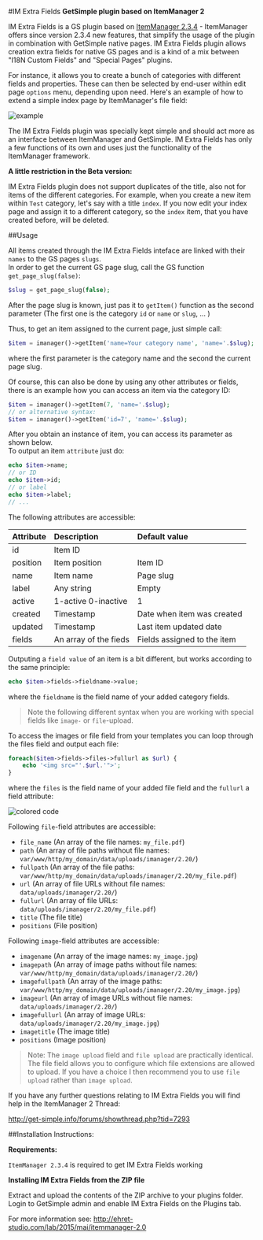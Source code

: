 #IM Extra Fields
**GetSimple plugin based on ItemManager 2**

IM Extra Fields is a GS plugin based on [ItemManager 2.3.4](https://github.com/bigin/ItemManager_2.0) - ItemManager offers since version 2.3.4 new features, that simplify the usage of the plugin in combination with GetSimple native pages. IM Extra Fields plugin allows creation extra fields for native GS pages and is a kind of a mix between "I18N Custom Fields" and "Special Pages" plugins.

For instance, it allows you to create a bunch of categories with different fields and properties. These can then be selected by end-user within edit page `options` menu, depending upon need. Here's an example of how to extend a simple index page by ItemManager's file field:

![example](https://bigin.github.io/ghpages/images/imextrafields/imextra-pages-edit01.png)

The IM Extra Fields plugin was specially kept simple and should act more as an interface between ItemManager and GetSimple. IM Extra Fields has only a few functions of its own and uses just the functionality of the ItemManager framework.

**A little restriction in the Beta version:**

IM Extra Fields plugin does not support duplicates of the title, also not for items of the different categories. For example, when you create a new item within `Test` category, let's say with a title `index`. If you now edit your index page and assign it to a different category, so the `index` item, that you have created before, will be deleted.

##Usage

All items created through the IM Extra Fields inteface are linked with their `names` to the GS pages `slugs`.  
In order to get the current GS page slug, call the GS function `get_page_slug(false)`:
```php
$slug = get_page_slug(false);
```
After the page slug is known, just pas it to `getItem()` function as the second parameter (The first one is the category `id` or `name` or `slug`, ... ) 

Thus, to get an item assigned to the current page, just simple call: 
```php
$item = imanager()->getItem('name=Your category name', 'name='.$slug);
```
where the first parameter is the category name and the second the current page slug.

Of course, this can also be done by using any other attributes or fields, there is an example how you can access an item via the category ID:
```php
$item = imanager()->getItem(7, 'name='.$slug);
// or alternative syntax:
$item = imanager()->getItem('id=7', 'name='.$slug);
```
After you obtain an instance of item, you can access its parameter as shown below.   
To output an item `attribute` just do:
```php
echo $item->name;
// or ID
echo $item->id;
// or label
echo $item->label;
// ...
```
The following attributes are accessible:

Attribute | Description        | Default value
:---------|:-------------------|:-------------
id        | Item ID            |
position  | Item position      | Item ID
name      | Item name          | Page slug
label     | Any string         | Empty
active    | 1-active 0-inactive| 1
created   | Timestamp          | Date when item was created
updated   | Timestamp          | Last item updated date
fields    | An array of the fieds | Fields assigned to the item 

Outputing a `field value` of an item is a bit different, but works according to the same principle:
```php
echo $item->fields->fieldname->value;
```
where the `fieldname` is the field name of your added category fields.

> Note the following different syntax when you are working with special fields like `image-` or `file`-upload.

To access the images or file field from your templates you can loop through the files field and output each file:

```php
foreach($item->fields->files->fullurl as $url) {
	echo '<img src="'.$url.'">';
}
```

where the `files` is the field name of your added file field and the `fullurl` a field attribute:

![colored code](https://bigin.github.io/ghpages/images/imextrafields/code-color_file_field.png)

Following `file`-field attributes are accessible:

- `file_name` (An array of the file names: `my_file.pdf`)
- `path` (An array of file paths without file names: `var/www/http/my_domain/data/uploads/imanager/2.20/`)
- `fullpath` (An array of the file paths: `var/www/http/my_domain/data/uploads/imanager/2.20/my_file.pdf`)
- `url` (An array of file URLs without file names: `data/uploads/imanager/2.20/`)
- `fullurl` (An array of file URLs: `data/uploads/imanager/2.20/my_file.pdf`)
- `title` (The file title)
- `positions` (File position)

Following `image`-field attributes are accessible:

- `imagename` (An array of the image names: `my_image.jpg`)
- `imagepath` (An array of image paths without file names: `var/www/http/my_domain/data/uploads/imanager/2.20/`)
- `imagefullpath` (An array of the image paths: `var/www/http/my_domain/data/uploads/imanager/2.20/my_image.jpg`)
- `imageurl` (An array of image URLs without file names: `data/uploads/imanager/2.20/`)
- `imagefullurl` (An array of image URLs: `data/uploads/imanager/2.20/my_image.jpg`)
- `imagetitle` (The image title)
- `positions` (Image position)

> Note: 
> The `image upload` field and `file upload` are practically identical. The file field allows you to configure which file extensions are allowed to upload. If you have a choice I then recommend you to use `file upload` rather than `image upload`.


If you have any further questions relating to IM Extra Fields you will find help in the ItemManager 2 Thread:

http://get-simple.info/forums/showthread.php?tid=7293

##Installation Instructions:

**Requirements:**

`ItemManager 2.3.4` is required to get IM Extra Fields working


**Installing IM Extra Fields from the ZIP file**

Extract and upload the contents of the ZIP archive to your plugins folder.
Login to GetSimple admin and enable IM Extra Fields on the Plugins tab.

For more information see: http://ehret-studio.com/lab/2015/mai/itemmanager-2.0


